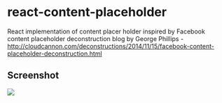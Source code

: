 # react-content-placeholder
React implementation of content placer holder inspired by Facebook content placeholder deconstruction blog by George Phillips - http://cloudcannon.com/deconstructions/2014/11/15/facebook-content-placeholder-deconstruction.html

## Screenshot
<img src="https://raw.githubusercontent.com/third/react-content-placeholder/dev/timeLine-preview.gif">